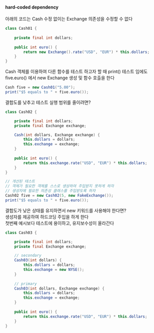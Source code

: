 #### hard-coded dependency
아래의 코드는 Cash 수정 없이는 Exchange 의존성을 수정할 수 없다
```java
class Cash01 {
    
    private final int dollars;
    
    public int euro() {
        return new Exchange().rate("USD", "EUR") * this.dollars;
    }
}
```
Cash 객체를 이용하여 다른 함수를 테스트 하고자 할 때
print() 테스트 임에도 five.euro() 에서 new Exchange 생성 및 함수 호출을 한다 
```java
Cash five = new Cash01("5.00");
print("$5 equals to " + five.euro());
```
결합도를 낮추고 테스트 실행 범위를 줄이려면?
```java
class Cash02 {

    private final int dollars;
    private final Exchange exchange;

    Cash(int dollars, Exchange exchange) {
        this.dollars = dollars;
        this.exchange = exchange;
    }
    
    public int euro() {
        return this.exchange.rate("USD", "EUR") * this.dollars;
    }
}

// 개선된 테스트
// 객체가 필요한 객체를 스스로 생성하여 주입받지 못하게 하자
// 생성자에 필요한 의존성 클래스를 주입받도록 하자
Cash02 five = new Cash02(5, new FakeExchange());
print("$5 equals to " + five.euro());
```

결합도가 낮은 상태를 유지하면서 new 키워드를 사용해야 한다면?  
생성자를 제공하여 하드코딩 주입을 하게 한다  
첫번째 예시보다 테스트에 용이하고, 유지보수성이 올라간다
```java
class Cash03 {

    private final int dollars;
    private final Exchange exchange;

    // secondary
    Cash03(int dollars) {
        this.dollars = dollars;
        this.exchange = new NYSE();
    }
    
    // primary
    Cash03(int dollars, Exchange exchange) {
        this.dollars = dollars;
        this.exchange = exchange;
    }
    
    public int euro() {
        return this.exchange.rate("USD", "EUR") * this.dollars;
    }
}
```